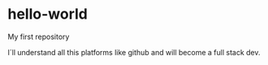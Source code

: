 # hello-world
My first repository

I´ll understand all this platforms like github and will become a full stack dev.
